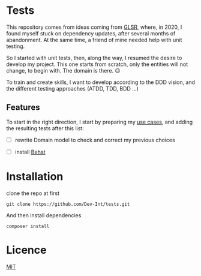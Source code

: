 Tests
=====

This repository comes from ideas coming from [GLSR](https://github.com/Dev-Int/glsr), where, in 2020, I found myself 
 stuck on dependency updates, after several months of abandonment. At the same time, a friend of mine needed help with
 unit testing.
 
So I started with unit tests, then, along the way, I resumed the desire to develop my project. This one starts from
 scratch, only the entities will not change, to begin with. The domain is there. 😉

To train and create skills, I want to develop according to the DDD vision, and the different testing approaches
 (ATDD, TDD, BDD ...)
 
## Features

To start in the right direction, I start by preparing my [use cases](https://github.com/Dev-Int/tests/labels/use%20case),
 and adding the resulting tests after this list:

-[ ] rewrite Domain model to check and correct my previous choices

-[ ] install [Behat](https://docs.behat.org/en/latest/quick_start.html)

# Installation

clone the repo at first
```
git clone https://github.com/Dev-Int/tests.git
```
And then install dependencies
```
composer install
```

# Licence

[MIT](LICENSE)
